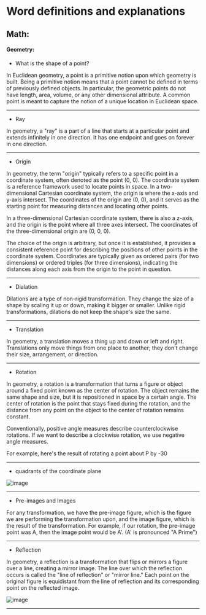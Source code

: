 # Word definitions and explanations


## Math:

#### Geometry:
* What is the shape of a point?

In Euclidean geometry, a point is a primitive notion upon which geometry is built. Being a primitive notion means that a point cannot be defined in terms of previously defined objects. In particular, the geometric points do not have length, area, volume, or any other dimensional attribute. A common point is meant to capture the notion of a unique location in Euclidean space.

***

* Ray

In geometry, a "ray" is a part of a line that starts at a particular point and extends infinitely in one direction. It has one endpoint and goes on forever in one direction.

***

* Origin

In geometry, the term "origin" typically refers to a specific point in a coordinate system, often denoted as the point (0, 0). The coordinate system is a reference framework used to locate points in space. In a two-dimensional Cartesian coordinate system, the origin is where the x-axis and y-axis intersect. The coordinates of the origin are (0, 0), and it serves as the starting point for measuring distances and locating other points.

In a three-dimensional Cartesian coordinate system, there is also a z-axis, and the origin is the point where all three axes intersect. The coordinates of the three-dimensional origin are (0, 0, 0).

The choice of the origin is arbitrary, but once it is established, it provides a consistent reference point for describing the positions of other points in the coordinate system. Coordinates are typically given as ordered pairs (for two dimensions) or ordered triples (for three dimensions), indicating the distances along each axis from the origin to the point in question.

***

* Dialation

Dilations are a type of non-rigid transformation. They change the size of a shape by scaling it up or down, making it bigger or smaller. Unlike rigid transformations, dilations do not keep the shape's size the same.

***

* Translation

In geometry, a translation moves a thing up and down or left and right. Translations only move things from one place to another; they don't change their size, arrangement, or direction.

***

* Rotation

In geometry, a rotation is a transformation that turns a figure or object around a fixed point known as the center of rotation. The object remains the same shape and size, but it is repositioned in space by a certain angle. The center of rotation is the point that stays fixed during the rotation, and the distance from any point on the object to the center of rotation remains constant.

Conventionally, positive angle measures describe counterclockwise rotations. If we want to describe a clockwise rotation, we use negative angle measures.

For example, here's the result of rotating a point about ‍P by -30

***

* quadrants of the coordinate plane

![image](https://github.com/JackAWatt/jackwatt.com/assets/3372510/8d0ff8c9-1a7a-47fa-b6d8-7b8eb5a45d7b)

***

* Pre-images and Images

For any transformation, we have the pre-image figure, which is the figure we are performing the transformation upon, and the image figure, which is the result of the transformation. For example, if our rotation, the pre-image point was ‍A, then the image point would be A'. (A' is pronounced "A Prime")
 
***

* Reflection

In geometry, a reflection is a transformation that flips or mirrors a figure over a line, creating a mirror image. The line over which the reflection occurs is called the "line of reflection" or "mirror line." Each point on the original figure is equidistant from the line of reflection and its corresponding point on the reflected image.

![image](https://github.com/JackAWatt/jackwatt.com/assets/3372510/39b87922-c1a0-4912-86ca-6430d36e023a)

***
